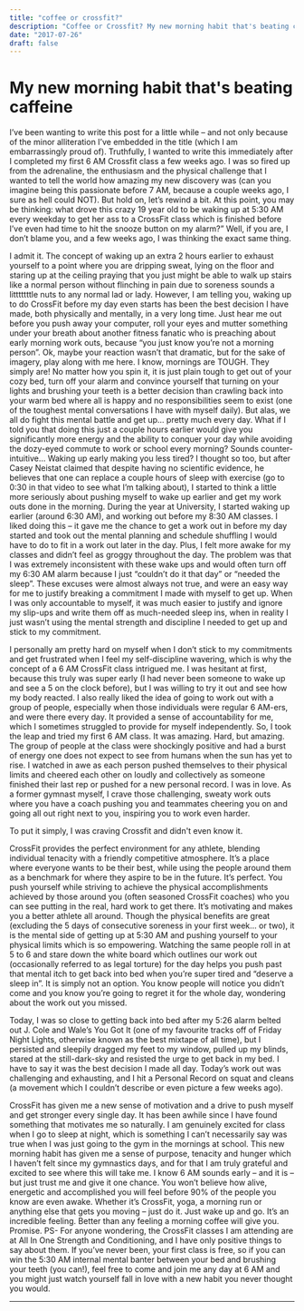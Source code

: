 ```yaml
---
title: "coffee or crossfit?"
description: "Coffee or Crossfit? My new morning habit that's beating caffeine"
date: "2017-07-26"
draft: false
--- 
```



# My new morning habit that's beating caffeine
I’ve been wanting to write this post for a little while – and not only because of the minor alliteration I’ve embedded in the title (which I am embarrassingly proud of). Truthfully, I wanted to write this immediately after I completed my first 6 AM Crossfit class a few weeks ago. I was so fired up from the adrenaline, the enthusiasm and the physical challenge that I wanted to tell the world how amazing my new discovery was (can you imagine being this passionate before 7 AM, because a couple weeks ago, I sure as hell could NOT).
But hold on, let’s rewind a bit. At this point, you may be thinking: what drove this crazy 19 year old to be waking up at 5:30 AM every weekday to get her ass to a CrossFit class which is finished before I’ve even had time to hit the snooze button on my alarm?” Well, if you are, I don’t blame you, and a few weeks ago, I was thinking the exact same thing.

I admit it. The concept of waking up an extra 2 hours earlier to exhaust yourself to a point where you are dripping sweat, lying on the floor and staring up at the ceiling praying that you just might be able to walk up stairs like a normal person without flinching in pain due to soreness sounds a litttttttle nuts to any normal lad or lady. However, I am telling you, waking up to do CrossFit before my day even starts has been the best decision I have made, both physically and mentally, in a very long time.
Just hear me out before you push away your computer, roll your eyes and mutter something under your breath about another fitness fanatic who is preaching about early morning work outs, because “you just know you’re not a morning person”. Ok, maybe your reaction wasn’t that dramatic, but for the sake of imagery, play along with me here.
I know, mornings are TOUGH. They simply are! No matter how you spin it, it is just plain tough to get out of your cozy bed, turn off your alarm and convince yourself that turning on your lights and brushing your teeth is a better decision than crawling back into your warm bed where all is happy and no responsibilities seem to exist (one of the toughest mental conversations I have with myself daily). But alas, we all do fight this mental battle and get up… pretty much every day. What if I told you that doing this just a couple hours earlier would give you significantly more energy and the ability to conquer your day while avoiding the dozy-eyed commute to work or school every morning? Sounds counter-intuitive… Waking up early making you less tired? I thought so too, but after Casey Neistat claimed that despite having no scientific evidence, he believes that one can replace a couple hours of sleep with exercise (go to 0:30 in that video to see what I’m talking about), I started to think a little more seriously about pushing myself to wake up earlier and get my work outs done in the morning. During the year at University, I started waking up earlier (around 6:30 AM), and working out before my 8:30 AM classes. I liked doing this – it gave me the chance to get a work out in before my day started and took out the mental planning and schedule shuffling I would have to do to fit in a work out later in the day. Plus, I felt more awake for my classes and didn’t feel as groggy throughout the day.
The problem was that I was extremely inconsistent with these wake ups and would often turn off my 6:30 AM alarm because I just “couldn’t do it that day” or “needed the sleep”. These excuses were almost always not true, and were an easy way for me to justify breaking a commitment I made with myself to get up. When I was only accountable to myself, it was much easier to justify and ignore my slip-ups and write them off as much-needed sleep ins, when in reality I just wasn’t using the mental strength and discipline I needed to get up and stick to my commitment.

I personally am pretty hard on myself when I don’t stick to my commitments and get frustrated when I feel my self-discipline wavering, which is why the concept of a 6 AM CrossFit class intrigued me. I was hesitant at first, because this truly was super early (I had never been someone to wake up and see a 5 on the clock before), but I was willing to try it out and see how my body reacted. I also really liked the idea of going to work out with a group of people, especially when those individuals were regular 6 AM-ers, and were there every day. It provided a sense of accountability for me, which I sometimes struggled to provide for myself independently.
So, I took the leap and tried my first 6 AM class. It was amazing. Hard, but amazing. The group of people at the class were shockingly positive and had a burst of energy one does not expect to see from humans when the sun has yet to rise. I watched in awe as each person pushed themselves to their physical limits and cheered each other on loudly and collectively as someone finished their last rep or pushed for a new personal record.
I was in love.
As a former gymnast myself, I crave those challenging, sweaty work outs where you have a coach pushing you and teammates cheering you on and going all out right next to you, inspiring you to work even harder.


To put it simply, I was craving Crossfit and didn't even know it. 

CrossFit provides the perfect environment for any athlete, blending individual tenacity with a friendly competitive atmosphere. It’s a place where everyone wants to be their best, while using the people around them as a benchmark for where they aspire to be in the future. It’s perfect. You push yourself while striving to achieve the physical accomplishments achieved by those around you (often seasoned CrossFit coaches) who you can see putting in the real, hard work to get there. It’s motivating and makes you a better athlete all around.
Though the physical benefits are great (excluding the 5 days of consecutive soreness in your first week… or two), it is the mental side of getting up at 5:30 AM and pushing yourself to your physical limits which is so empowering.
Watching the same people roll in at 5 to 6 and stare down the white board which outlines our work out (occasionally referred to as legal torture) for the day helps you push past that mental itch to get back into bed when you’re super tired and “deserve a sleep in”. It is simply not an option. You know people will notice you didn’t come and you know you’re going to regret it for the whole day, wondering about the work out you missed.

Today, I was so close to getting back into bed after my 5:26 alarm belted out J. Cole and Wale’s You Got It (one of my favourite tracks off of Friday Night Lights, otherwise known as the best mixtape of all time), but I persisted and sleepily dragged my feet to my window, pulled up my blinds, stared at the still-dark-sky and resisted the urge to get back in my bed. I have to say it was the best decision I made all day. Today’s work out was challenging and exhausting, and I hit a Personal Record on squat and cleans (a movement which I couldn’t describe or even picture a few weeks ago).

CrossFit has given me a new sense of motivation and a drive to push myself and get stronger every single day. It has been awhile since I have found something that motivates me so naturally. I am genuinely excited for class when I go to sleep at night, which is something I can’t necessarily say was true when I was just going to the gym in the mornings at school. This new morning habit has given me a sense of purpose, tenacity and hunger which I haven’t felt since my gymnastics days, and for that I am truly grateful and excited to see where this will take me.
I know 6 AM sounds early – and it is – but just trust me and give it one chance. You won’t believe how alive, energetic and accomplished you will feel before 90% of the people you know are even awake. Whether it’s CrossFit, yoga, a morning run or anything else that gets you moving – just do it. Just wake up and go. It’s an incredible feeling. Better than any feeling a morning coffee will give you. Promise.
PS- For anyone wondering, the CrossFit classes I am attending are at All In One Strength and Conditioning, and I have only positive things to say about them. If you’ve never been, your first class is free, so if you can win the 5:30 AM internal mental banter between your bed and brushing your teeth (you can!), feel free to come and join me any day at 6 AM and you might just watch yourself fall in love with a new habit you never thought you would.


---

